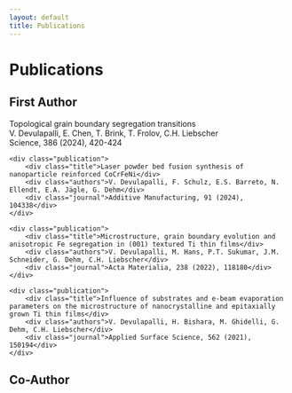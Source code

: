 ```yaml
---
layout: default
title: Publications
---
```


# Publications

## First Author

<div class="publications">
    <div class="publication">
        <div class="title">Topological grain boundary segregation transitions</div>
        <div class="authors">V. Devulapalli, E. Chen, T. Brink, T. Frolov, C.H. Liebscher</div>
        <div class="journal">Science, 386 (2024), 420-424</div>
    </div>

    <div class="publication">
        <div class="title">Laser powder bed fusion synthesis of nanoparticle reinforced CoCrFeNi</div>
        <div class="authors">V. Devulapalli, F. Schulz, E.S. Barreto, N. Ellendt, E.A. Jägle, G. Dehm</div>
        <div class="journal">Additive Manufacturing, 91 (2024), 104338</div>
    </div>

    <div class="publication">
        <div class="title">Microstructure, grain boundary evolution and anisotropic Fe segregation in (001) textured Ti thin films</div>
        <div class="authors">V. Devulapalli, M. Hans, P.T. Sukumar, J.M. Schneider, G. Dehm, C.H. Liebscher</div>
        <div class="journal">Acta Materialia, 238 (2022), 118180</div>
    </div>

    <div class="publication">
        <div class="title">Influence of substrates and e-beam evaporation parameters on the microstructure of nanocrystalline and epitaxially grown Ti thin films</div>
        <div class="authors">V. Devulapalli, H. Bishara, M. Ghidelli, G. Dehm, C.H. Liebscher</div>
        <div class="journal">Applied Surface Science, 562 (2021), 150194</div>
    </div>
</div>

## Co-Author
<!-- Add co-authored publications here when available -->
